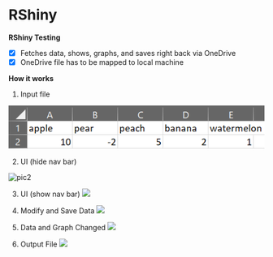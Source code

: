 # RShiny
**RShiny Testing**
- [x] Fetches data, shows, graphs, and saves right back via OneDrive
- [x] OneDrive file has to be mapped to local machine

**How it works**
1. Input file
<img src="/readMeFiles/pic1.png" alt="pic1"/>

2. UI (hide nav bar)
<img src="/master/readMeFiles/pic2.png" alt="pic2"/>

3. UI (show nav bar)
![](../master/readMeFiles/pic3.png)

4. Modify and Save Data
![](../master/readMeFiles/pic4.png)

5. Data and Graph Changed
![](../master/readMeFiles/pic5.png)

6. Output File
![](../master/readMeFiles/pic6.png)